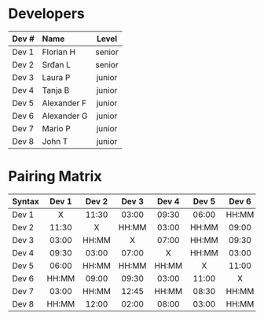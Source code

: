 # Developers

| Dev # |  Name       | Level  |
| :---  |    :----    | :---:  |
| Dev 1 | Florian H   | senior |
| Dev 2 | Srđan L     | senior |
| Dev 3 | Laura P     | junior |
| Dev 4 | Tanja B     | junior |
| Dev 5 | Alexander F | junior |
| Dev 6 | Alexander G | junior |
| Dev 7 | Mario P     | junior |
| Dev 8 | John T      | junior |

# Pairing Matrix

| Syntax      | Dev 1       | Dev 2       | Dev 3       | Dev 4       | Dev 5       | Dev 6       | Dev 7       | Dev 8       |
| :---        |    :----:   |    :----:   |    :----:   |    :----:   |    :----:   |    :----:   |    :----:   |    :----:   |
| Dev 1       | X           | 11:30       | 03:00       | 09:30       | 06:00       | HH:MM       | 03:00       | HH:MM       |
| Dev 2       | 11:30       | X           | HH:MM       | 03:00       | HH:MM       | 09:00       | HH:MM       | 12:00       |
| Dev 3       | 03:00       | HH:MM       | X           | 07:00       | HH:MM       | 09:30       | 12:45       | 02:00       |
| Dev 4       | 09:30       | 03:00       | 07:00       | X           | HH:MM       | 03:00       | 03:00       | 08:00       |
| Dev 5       | 06:00       | HH:MM       | HH:MM       | HH:MM       | X           | 11:00       | 08:30       | 03:00       |
| Dev 6       | HH:MM       | 09:00       | 09:30       | 03:00       | 11:00       | X           | HH:MM       | HH:MM       |
| Dev 7       | 03:00       | HH:MM       | 12:45       | HH:MM       | 08:30       | HH:MM       | X           | 04:00       |
| Dev 8       | HH:MM       | 12:00       | 02:00       | 08:00       | 03:00       | HH:MM       | 04:00       | X           |


